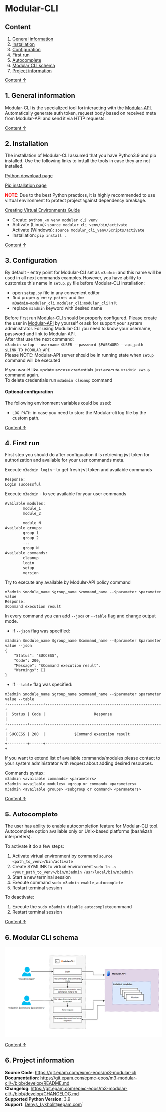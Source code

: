 # Modular-CLI
<a name="content"></a>
## Content

1) [General information](#info)
2) [Installation](#install)
3) [Configuration](#configuration)
4) [First run](#first_run)
5) [Autocomplete](#autocomplete)
6) [Modular CLI schema](#schema)
7) [Project information](#project_info)

[Content ↑](#content)

<a name="info"></a> 
## 1. General information
Modular-CLI is the specialized tool for interacting with the [Modular-API](https://git.epam.com/epmc-eoos/m3-modular-admin/-/blob/develop/README.md).
Automatically generate auth token, request body based on received meta from Modular-API and send it 
via HTTP requests.

[Content ↑](#content)
<a name="install"></a>
## 2. Installation

The installation of Modular-CLI assumed that you have Python3.9 and pip installed.
Use the following links to install the tools in case they are not installed.</br>

[Python download page](https://www.python.org/downloads/)

[Pip installation page](https://pip.pypa.io/en/stable/installation/)

<span style="color:red">**NOTE**</span>: 
Due to the best Python practices, it is highly recommended to use virtual 
environment to protect project against dependency breakage.

[Creating Virtual Environments Guide](https://packaging.python.org/en/latest/tutorials/installing-packages/#creating-and-using-virtual-environments)

* Create: `python -m venv modular_cli_venv`  
* Activate (Linux): `source modular_cli_venv/bin/activate`   
  Activate (Windows): `source modular_cli_venv/Scripts/activate`   
* Installation: `pip install .`  

[Content ↑](#content)
<a name="configuration"></a>
## 3. Configuration
By default - entry point for Modular-CLI set as `m3admin` and this name will be used 
in all next commands examples. However, you have ability to customize this name in 
`setup.py` file before Modular-CLI installation:
* open `setup.py` file in any convenient editor
* find property `entry_points` and line `m3admin=modular_cli.modular_cli:modular_cli` in it
* replace `m3admin` keyword with desired name
    

Before first run Modular-CLI should be properly configured. Please create the user
in [Modular-API](https://git.epam.com/epmc-eoos/m3-modular-admin/-/blob/develop/README.md) 
by yourself or ask for support your system administrator. For using 
Modular-CLI you need to know your username, password and link to Modular-API.  
After that use the next command:  
`m3admin setup --username $USER --password $PASSWORD --api_path $LINK_TO_MODULAR_API`  
Please NOTE: Modular-API server should be in running state when `setup` command will be executed

If you would like update access credentials just execute `m3admin setup` command again.    
To delete credentials run `m3admin cleanup` command

#### Optional configuration
The following environment variables could be used:
* `LOG_PATH`: in case you need to store the Modular-cli log file by the custom path.

[Content ↑](#content)
<a name="first_run"></a>
## 4. First run
First step you should do after configuration it is retrieving jwt token for authorization 
and available for your user commands meta.

Execute `m3admin login` - to get fresh jwt token and available commands
```commandline
Response:
Login successful
```
Execute `m3admin` - to see available for your user commands
```commandline
Available modules:
        module_1
        module_2
        ...
        module_N
Available groups:
        group_1
        group_2
        ...
        group_N
Available commands:
        cleanup
        login
        setup
        version
```
Try to execute any available by Modular-API policy command
```commandline
m3admin $module_name $group_name $command_name --$parameter $parameter value
Response:
$Command execution result
```
In every command you can add `--json` or `--table` flag and change output mode.
* If `--json` flag was specified:
```commandline
m3admin $module_name $group_name $command_name --$parameter $parameter value --json
{
    "Status": "SUCCESS",
    "Code": 200,
    "Message": "$Command execution result",
    "Warnings": []
}
```
* If `--table` flag was specified:
```commandline
m3admin $module_name $group_name $command_name --$parameter $parameter value --table
+---------+------+----------------------------------------------------+
|  Status | Code |                      Response                      |
+---------+------+----------------------------------------------------+
| SUCCESS | 200  |             $Command execution result              |
+---------+------+----------------------------------------------------+

```

If you want to extend list of available commands/modules please contact to your system 
administrator with request about adding desired resources.

Commands syntax:  
`m3admin <available commands> <parameters>`  
`m3admin <available modules> <group or command> <parameters>`  
`m3admin <available groups> <subgroup or command> <parameters>`

[Content ↑](#content)
<a name="autocomplete"></a>
## 5. Autocomplete

The user has ability to enable autocompletion feature for Modular-CLI tool.
Autocomplete option available only on Unix-based platforms (bash&zsh interpreters).

To activate it do a few steps:
1. Activate virtual environment by command 
   `source <path_to_venv>/bin/activate`
2. Create SYMLINK to virtual environment 
   `sudo ln -s <your_path_to_venv>/bin/m3admin /usr/local/bin/m3admin`
3. Start a new terminal session
4. Execute command `sudo m3admin enable_autocomplete`
5. Restart terminal session

To deactivate:
1. Execute the `sudo m3admin disable_autocomplete`command
2. Restart terminal session

[Content ↑](#content)
<a name="schema"></a>
## 6. Modular CLI schema

![Schema](pics/modular_cli_schema.png)

[Content ↑](#content)
<a name="project_info"></a>
## 6. Project information

**Source Code**: https://git.epam.com/epmc-eoos/m3-modular-cli  
**Documentation**: https://git.epam.com/epmc-eoos/m3-modular-cli/-/blob/develop/README.md  
**Changelog**: https://git.epam.com/epmc-eoos/m3-modular-cli/-/blob/develop/CHANGELOG.md  
**Supported Python Version**: 3.9  
**Support**:  Denys_Lykholit@epam.com` 